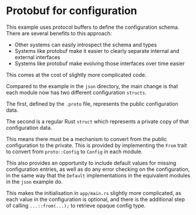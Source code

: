 # Protobuf for configuration

This example uses protocol buffers to define the configuration schema. There
are several benefits to this approach:

- Other systems can easily introspect the schema and types
- Systems like protobuf make it easier to clearly separate internal and
  external interfaces
- Systems like protobuf make evolving those interfaces over time easier

This comes at the cost of slightly more complicated code.

Compared to the example in the `json` directory, the main change is that each
module now has two different configuration `structs`.

The first, defined by the `.proto` file, represents the public configuration
data.

The second is a regular Rust `struct` which represents a private copy of that
configuration data.

This means there must be a mechanism to convert from the public configuration
to the private. This is provided by implementing the `From` trait to convert
from `proto::Config` to `Config` in each module.

This also provides an opportunity to include default values for missing
configuration entries, as well as do any error checking on the configuration,
in the same way that the `Default` implementations in the equivalent modules
in the `json` example do.

This makes the initialisation in `app/main.rs` slightly more complicated, as
each value in the configuration is optional, and there is the additional
step of calling `...::from(...);` to retrieve opaque config type.